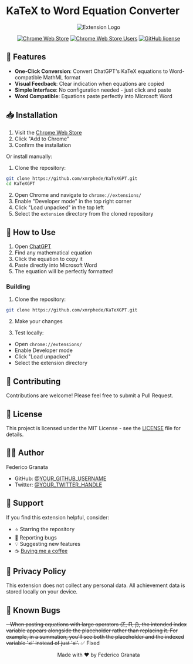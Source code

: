 # KaTeX to Word Equation Converter

<div align="center">

![Extension Logo](https://github.com/xMrPhede/KaTeXGPT/blob/main/icons/icon128.png)

[![Chrome Web Store](https://img.shields.io/chrome-web-store/v/maojnknofbadmhfkbllhpddhophjhblo)](https://chrome.google.com/webstore/detail/maojnknofbadmhfkbllhpddhophjhblo)
[![Chrome Web Store Users](https://img.shields.io/chrome-web-store/users/maojnknofbadmhfkbllhpddhophjhblo)](https://chrome.google.com/webstore/detail/maojnknofbadmhfkbllhpddhophjhblo)
[![GitHub license](https://img.shields.io/github/license/xmrphede/KaTeXGPT)](https://github.com/xmrphede/KaTeXGPT/blob/main/LICENSE)

</div>

## 🚀 Features

- **One-Click Conversion**: Convert ChatGPT's KaTeX equations to Word-compatible MathML format
- **Visual Feedback**: Clear indication when equations are copied
- **Simple Interface**: No configuration needed - just click and paste
- **Word Compatible**: Equations paste perfectly into Microsoft Word

## 📥 Installation

1. Visit the [Chrome Web Store](https://chrome.google.com/webstore/detail/maojnknofbadmhfkbllhpddhophjhblo)
2. Click "Add to Chrome"
3. Confirm the installation

Or install manually:
1. Clone the repository:
```bash
git clone https://github.com/xmrphede/KaTeXGPT.git
cd KaTeXGPT
```
2. Open Chrome and navigate to `chrome://extensions/`
3. Enable "Developer mode" in the top right corner
4. Click "Load unpacked" in the top left
5. Select the `extension` directory from the cloned repository

## 🎯 How to Use

1. Open [ChatGPT](https://chat.openai.com)
2. Find any mathematical equation
3. Click the equation to copy it
4. Paste directly into Microsoft Word
5. The equation will be perfectly formatted!

### Building
1. Clone the repository:
```bash
git clone https://github.com/xmrphede/KaTeXGPT.git
```

2. Make your changes

3. Test locally:
- Open `chrome://extensions/`
- Enable Developer mode
- Click "Load unpacked"
- Select the extension directory

## 🤝 Contributing

Contributions are welcome! Please feel free to submit a Pull Request.

## 📝 License

This project is licensed under the MIT License - see the [LICENSE](LICENSE) file for details.

## 👨‍💻 Author

Federico Granata
- GitHub: [@YOUR_GITHUB_USERNAME](https://github.com/xMrPhede)
- Twitter: [@YOUR_TWITTER_HANDLE](https://twitter.com/holygranats)

## 🙏 Support

If you find this extension helpful, consider:
- ⭐ Starring the repository
- 🐛 Reporting bugs
- 💡 Suggesting new features
- ☕ [Buying me a coffee](https://www.buymeacoffee.com/xmrphede)

## 📄 Privacy Policy

This extension does not collect any personal data. All achievement data is stored locally on your device.

## 🐛 Known Bugs

~~- When pasting equations with large operators (Σ, Π, ∫), the intended index variable appears alongside the placeholder rather than replacing it. For example, in a summation, you'll see both the placeholder and the indexed variable 'xi' instead of just 'xi'.~~ ✅ Fixed

<div align="center">
Made with ❤️ by Federico Granata
</div>
